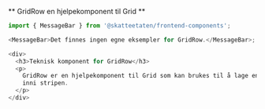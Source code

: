 ** GridRow en hjelpekomponent til Grid **

```js noeditor
import { MessageBar } from '@skatteetaten/frontend-components';

<MessageBar>Det finnes ingen egne eksempler for GridRow.</MessageBar>;
```

```js noeditor beskrivelse
<div>
  <h3>Teknisk komponent for GridRow</h3>
  <p>
    GridRow er en hjelpekomponent til Grid som kan brukes til å lage en knapp
    inni stripen.
  </p>
</div>
```
